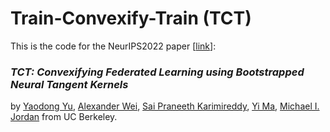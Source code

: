 # Train-Convexify-Train (TCT) 

This is the code for the NeurIPS2022 paper [[link](https://arxiv.org/abs/2207.06343)]:

### *TCT: Convexifying Federated Learning using Bootstrapped Neural Tangent Kernels*

by [Yaodong Yu](https://yaodongyu.github.io), [Alexander Wei](https://www.alexwei.org), [Sai Praneeth Karimireddy](https://spkreddy.org), [Yi Ma](http://people.eecs.berkeley.edu/~yima/), [Michael I. Jordan](https://people.eecs.berkeley.edu/~jordan/) from UC Berkeley.
